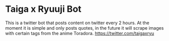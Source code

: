 # Taiga x Ryuuji Bot

This is a twitter bot that posts content on twitter every 2 hours. At the moment it is simple and only posts quotes, in the future it will scrape images with certain tags from the anime Toradora. https://twitter.com/taigaxryu
